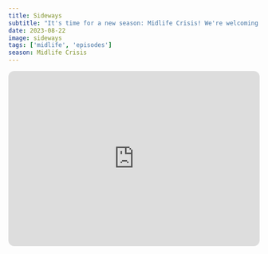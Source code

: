 ```yaml
---
title: Sideways
subtitle: "It's time for a new season: Midlife Crisis! We're welcoming Rob into his 40s by looking at a few films that explore characters navigating the challenges of middle age. What better film to start with than Sideways? This week's episode uses that film to talk about dreams, male friendship, wine, and finding the courage to embrace the next chapter of your life."
date: 2023-08-22
image: sideways
tags: ['midlife', 'episodes']
season: Midlife Crisis
---
```

<iframe style="border-radius:12px" src="https://open.spotify.com/embed/episode/2eS9ESnfd4YaMATwSUMKkf?utm_source=generator" width="100%" height="352" frameBorder="0" allowfullscreen="" allow="autoplay; clipboard-write; encrypted-media; fullscreen; picture-in-picture" loading="lazy"></iframe>